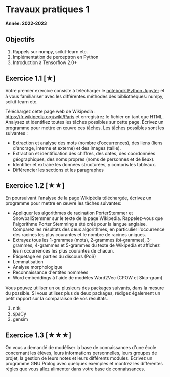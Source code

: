 # Travaux pratiques 1

**Année: 2022-2023**

## Objectifs

1.  Rappels sur numpy, scikit-learn etc.
2.	Implémentation de perceptron en Python
3.	Introduction à Tensorflow 2.0+

## Exercice 1.1 [★]
Votre premier exercice consiste à télécharger le [notebook Python Jupyter](TP1.ipynb) et à vous familiariser avec les différentes méthodes des bibliothèques: numpy, scikit-learn etc.

Téléchargez cette page web de Wikipedia : https://fr.wikipedia.org/wiki/Paris  et enregistrez le fichier en tant que HTML. Analysez et identifiez toutes les tâches possibles sur cette page. Écrivez un programme pour mettre en œuvre ces tâches. Les tâches possibles sont les suivantes :
- Extraction et analyse des mots (nombre d'occurrences), des liens (liens d'ancrage, interne et externe) et des images (taille).
- Extraction et identification des chiffres, des dates, des coordonnées géographiques, des noms propres (noms de personnes et de lieux).
- Identifier et extraire les données structurées, y compris les tableaux.
- Différencier les sections et les paragraphes


## Exercice 1.2 [★★]
En poursuivant l'analyse de la page Wikipédia téléchargée, écrivez un programme pour mettre en œuvre les tâches suivantes:
-	Appliquer les algorithmes de racination PorterStemmer et SnowballStemmer sur le texte de la page Wikipedia. Rappelez-vous que l'algorithme Porter Stemming a été créé pour la langue anglaise. Comparez les résultats des deux algorithmes, en particulier l'occurrence des racines les plus courantes et le nombre de racines uniques. 
-	Extrayez tous les 1-grammes (mots), 2-grammes (bi-grammes), 3-grammes, 4-grammes et 5-grammes du texte de Wikipedia et affichez les n occurrences les plus courantes de chacun. 
-  Étiquetage en parties du discours (PoS)
-  Lemmatisation
-  Analyse morphologique
-  Reconnaissance d'entités nommées
-  Word embeddings à l'aide de modèles Word2Vec (CPOW et Skip-gram)

Vous pouvez utiliser un ou plusieurs des packages suivants, dans la mesure du possible. Si
vous utilisez plus de deux packages, rédigez également un petit rapport sur la comparaison de vos résultats. 

1. nltk
2. spaCy
3. gensim

## Exercice 1.3 [★★★]
On vous a demandé de modéliser la base de connaissances d'une école concernant les élèves, leurs informations personnelles, 
leurs groupes de projet, la gestion de leurs notes et leurs différents modules. Ecrivez un programme GNU Prolog avec quelques 
exemples et montrez les différentes règles que vous allez alimenter dans votre base de connaissances.
